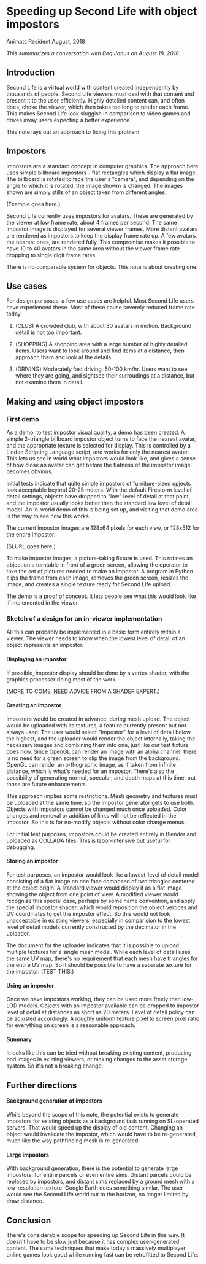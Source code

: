 # Speeding up Second Life with object impostors

Animats Resident
August, 2018

*This summarizes a conversation with Beq Janus on August 18, 2018.*

## Introduction
Second Life is a virtual world with content created independently by thousands of people.
Second Life viewers must deal with that content and present it to the user efficiently. 
Highly detailed content can, and often does, choke the viewer, which then takes too long
to render each frame. This makes Second Life look sluggish in comparison to video games
and drives away users expecting a better experience.

This note lays out an approach to fixing this problem.

## Impostors
Impostors are a standard concept in computer graphics. The approach here uses simple
billboard impostors - flat rectangles which display a flat image. The billboard is
rotated to face the user's "camera", and depending on the angle to which it is rotated,
the image showm is changed. The images shown are simply stills of an object taken from
different angles.

(Example goes here.)

Second Life currently uses impostors for avatars. These are generated by the
viewer at low frame rate, about 4 frames per second. The same impostor image is
displayed for several viewer frames. More distant avatars are rendered as 
impostors to keep the display frame rate up. A few avatars, the nearest ones,
are rendered fully. This compromise makes it possible to have 10 to 40 avatars
in the same area without the viewer frame rate dropping to single digit frame rates.

There is no comparable system for objects.  This note is about creating one.

## Use cases
For design purposes, a few use cases are helpful. Most Second Life users have experienced these.
Most of these cause severely reduced frame rate today.

1. (CLUB) A crowded club, with about 30 avatars in motion. Background detail is not too important.

2. (SHOPPING) A shopping area with a large number of highly detailed items. Users want to look around 
and find items at a distance, then approach them and look at the details.

3. (DRIVING) Moderately fast driving, 50-100 km/hr. Users want to see where they are going, and 
sightsee their surroudings at a distance, but not examine them in detail.

## Making and using object impostors

### First demo
As a demo, to test impostor visual quality, a demo has been created. A simple 2-triangle billboard impostor
object turns to face the nearest avatar, and the appropriate texture is selected for display.
This is controlled by a Linden Scripting Language script, and works for only the nearest avatar.
This lets us see in world what impostors would look like, and gives a sense of how close an avatar can get
before the flatness of the impostor image becomes obvious.

Initial tests indicate that quite simple impostors of furniture-sized opjects look acceptable beyond 20-25 meters.
With the default Firestorm level of detail settings, objects have dropped to "low" level of detail at that point,
and the impostor usually looks better than the standard low level of detail model. An in-world demo of this is
being set up, and visiting that demo area is the way to see how this works.

The current impostor images are 128x64 pixels for each view, or 128x512 for the entire impostor. 

(SLURL goes here.)

To make impostor images, a picture-taking fixture is used. This rotates an object on a turntable in front of
a green screen, allowing the operator to take the set of pictures needed to make an impostor. A program in
Python clips the frame from each image, removes the green screen, resizes the image, and creates a single
texture ready for Second Life upload. 

The demo is a proof of concept. It lets people see what this would look like if implemented in the viewer.

### Sketch of a design for an in-viewer implementation
All this can probably be implemented in a basic form entirely within a viewer. The viewer needs to know
when the lowest level of detail of an object represents an impostor. 

#### Displaying an impostor
If possible, impostor display should be done by a vertex shader, with the graphics processor doing most of the work.

(MORE TO COME. NEED ADVICE FROM A SHADER EXPERT.)

#### Creating an impostor
Impostors would be created in advance, during mesh upload.  The object would be uploaded with its textures, a
feature currently present but not always used. The user would select "Impostor" for a level of detail below
the highest, and the uploader would render the object internally, taking the necessary images and combining
them into one, just like our test fixture does now. Since OpenGL can render an image with an alpha channel, there is
no need for a green screen to clip the image from the background. OpenGL can render an orthographic image,
as if taken from infinite distance, which is what's needed for an impostor. There's also the possibiilty of
generating normal, specular, and depth maps at this time, but those are future enhancements. 

This approach implies some restrictions. Mesh geometry and textures must be uploaded at the same time, so the impostor
generator gets to use both. Objects with impostors cannot be changed much once uploaded. Color changes and removal
or addition of links will not be reflected in the impostor. So this is for no-modify objects without color change
menus. 

For initial test purposes, impostors could be created entirely in Blender and uploaded as COLLADA files.
This is labor-intensive but useful for debugging.

#### Storing an impostor
For test purposes, an impostor would look like a lowest-level of detail model consisting of a flat image on one face
composed of two triangles centered at the object origin.
A standard viewer would display it as a flat image showing the object from one point of view.
A modified viewer would recognize this special case, perhaps by some name convention, 
and apply the special impostor shader, which would reposition the object vertices and UV coordinates to get the impostor effect.
So this would not look unacceptable in existing viewers, especially in comparision to the lowest level of detail models currently constructed
by the decimator in the uploader.

The document for the uploader indicates that it is possible to upload multiple textures for a single mesh model.
While each level of detail uses the same UV map, there's no requirement that each mesh have triangles for the entire UV map. So it should be possible to have a separate texture
for the impostor. (TEST THIS.)

#### Using an impostor
Once we have impostors working, they can be used more freely than low-LOD models. Objects with an impostor available can be dropped to impostor level of detail at distances as short as 20 meters.
Level of detail policy can be adjusted accordingly. A roughly uniform texture pixel to screen pixel ratio for everything on screen is a reasonable approach. 

#### Summary
It looks like this can be tried without breaking existing content, producing bad images in existing viewers, or making changes to the asset storage system. So it's not a breaking change.

## Further directions
#### Background generation of impostors
While beyond the scope of this note, the potential exists to generate impostors for existing objects as a background task running on SL-operated servers. That would speed up the display of old content. Changing an object would invalidate the impostor, which would have to be re-generated, much like the way pathfinding mesh is re-generated.

#### Large impostors
With background generation, there is the potential to generate large impostors, for entire parcels or even entire sims. Distant parcels could be replaced by impostors, and distant sims replaced by a ground mesh with a low-resolution texture. Google Earth does something similar. The user would see the Second Life world out to the horizon, no longer limited by draw distance. 

## Conclusion
There's considerable scope for speeding up Second Life in this way. It doesn't have to be slow just because it has complex user-generated content. The same techniques that make today's massively multiplayer online games look good while running fast can be retrofitted to Second Life. 

